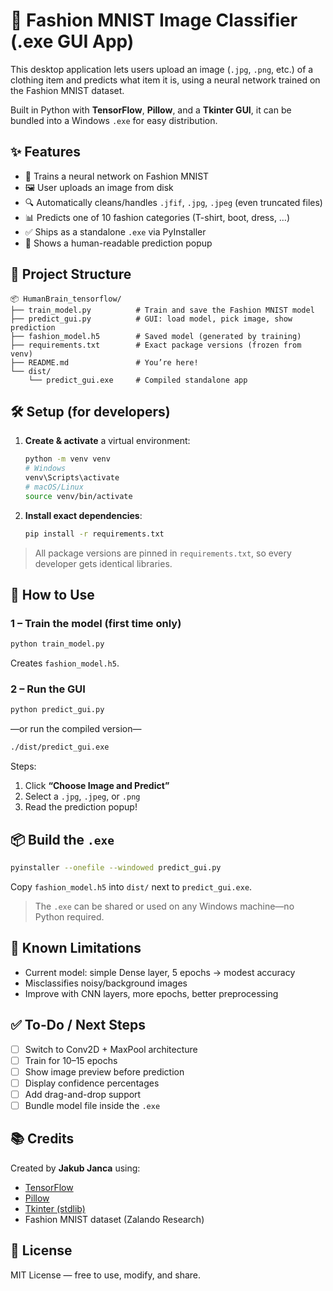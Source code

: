 # 🧠 Fashion MNIST Image Classifier (.exe GUI App)

This desktop application lets users upload an image (`.jpg`, `.png`, etc.) of a clothing item and predicts what item it is, using a neural network trained on the Fashion MNIST dataset.

Built in Python with **TensorFlow**, **Pillow**, and a **Tkinter GUI**, it can be bundled into a Windows `.exe` for easy distribution.

## ✨ Features
- 🧠 Trains a neural network on Fashion MNIST  
- 🖼 User uploads an image from disk  
- 🔍 Automatically cleans/handles `.jfif`, `.jpg`, `.jpeg` (even truncated files)  
- 📊 Predicts one of 10 fashion categories (T-shirt, boot, dress, …)  
- ✅ Ships as a standalone `.exe` via PyInstaller  
- 🧪 Shows a human-readable prediction popup  

## 📁 Project Structure
```
📦 HumanBrain_tensorflow/
├── train_model.py          # Train and save the Fashion MNIST model
├── predict_gui.py          # GUI: load model, pick image, show prediction
├── fashion_model.h5        # Saved model (generated by training)
├── requirements.txt        # Exact package versions (frozen from venv)
├── README.md               # You’re here!
└── dist/
    └── predict_gui.exe     # Compiled standalone app
```

## 🛠 Setup (for developers)

1. **Create & activate** a virtual environment:
   ```bash
   python -m venv venv
   # Windows
   venv\Scripts\activate
   # macOS/Linux
   source venv/bin/activate
   ```

2. **Install exact dependencies**:
   ```bash
   pip install -r requirements.txt
   ```

> All package versions are pinned in `requirements.txt`, so every developer gets identical libraries.

## 🚀 How to Use

### 1 – Train the model (first time only)
```bash
python train_model.py
```
Creates `fashion_model.h5`.

### 2 – Run the GUI
```bash
python predict_gui.py
```
—or run the compiled version—
```bash
./dist/predict_gui.exe
```
Steps:
1. Click **“Choose Image and Predict”**  
2. Select a `.jpg`, `.jpeg`, or `.png`  
3. Read the prediction popup!

## 📦 Build the `.exe`
```bash
pyinstaller --onefile --windowed predict_gui.py
```
Copy `fashion_model.h5` into `dist/` next to `predict_gui.exe`.

> The `.exe` can be shared or used on any Windows machine—no Python required.

## 🧪 Known Limitations
- Current model: simple Dense layer, 5 epochs → modest accuracy  
- Misclassifies noisy/background images  
- Improve with CNN layers, more epochs, better preprocessing  

## ✅ To-Do / Next Steps
- [ ] Switch to Conv2D + MaxPool architecture  
- [ ] Train for 10–15 epochs  
- [ ] Show image preview before prediction  
- [ ] Display confidence percentages  
- [ ] Add drag-and-drop support  
- [ ] Bundle model file inside the `.exe`  

## 📚 Credits
Created by **Jakub Janca** using:
- [TensorFlow](https://www.tensorflow.org/)  
- [Pillow](https://python-pillow.org/)  
- [Tkinter (stdlib)](https://docs.python.org/3/library/tkinter.html)  
- Fashion MNIST dataset (Zalando Research)  

## 📄 License
MIT License — free to use, modify, and share.